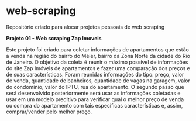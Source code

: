 # web-scraping
Repositório criado para alocar projetos pessoais de web scraping

**Projeto 01 - Web scraping Zap Imoveis**

Este projeto foi criado para coletar informações de apartamentos que estão a venda na região do bairro do Méier, bairro da Zona Norte da cidade do Rio de Janeiro.
O objetivo da coleta é reunir o máximo possível de informações do site Zap Imóveis de apartamentos e fazer uma comparação dos preços e de suas características.
Foram reunidas informações do tipo: preço, valor de venda, quantidade de banheiros, quantidade de vagas na garagem, valor do condomínio, valor do IPTU, rua do apartamento.
O segundo passo que será desenvolvido posteriormente será usar as informações coletadas e usar em um modelo preditivo para verificar qual o melhor preço de venda ou compra do apartamento com tais específicas características e, assim, comprar/vender pelo melhor preço.
